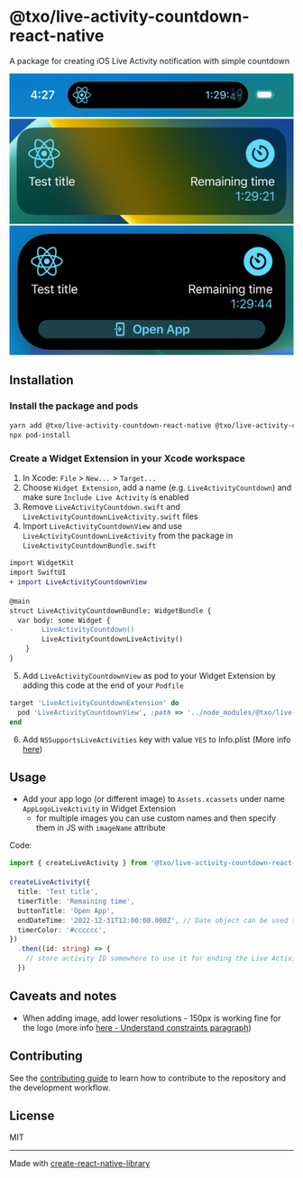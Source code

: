# @txo/live-activity-countdown-react-native

A package for creating iOS Live Activity notification with simple countdown

![Image 1](images/1.png)
![Image 2](images/2.png)
![Image 3](images/3.png)

## Installation

### Install the package and pods
```sh
yarn add @txo/live-activity-countdown-react-native @txo/live-activity-countdown-view-react-native
npx pod-install
```

### Create a Widget Extension in your Xcode workspace
1. In Xcode: `File` > `New...` > `Target...`
2. Choose `Widget Extension`, add a name (e.g. `LiveActivityCountdown`) and make sure `Include Live Activity` is enabled
3. Remove `LiveActivityCountdown.swift` and `LiveActivityCountdownLiveActivity.swift` files
4. Import `LiveActivityCountdownView` and use `LiveActivityCountdownLiveActivity` from the package in `LiveActivityCountdownBundle.swift`
```diff
import WidgetKit
import SwiftUI
+ import LiveActivityCountdownView

@main
struct LiveActivityCountdownBundle: WidgetBundle {
  var body: some Widget {
-       LiveActivityCountdown()
        LiveActivityCountdownLiveActivity()
    }
}
```
5. Add `LiveActivityCountdownView` as pod to your Widget Extension by adding this code at the end of your `Podfile`
```ruby
target 'LiveActivityCountdownExtension' do
  pod 'LiveActivityCountdownView', :path => '../node_modules/@txo/live-activity-countdown-view-react-native'
end
```
6. Add `NSSupportsLiveActivities` key with value `YES` to Info.plist (More info [here](https://developer.apple.com/documentation/activitykit/displaying-live-data-with-live-activities))

## Usage

- Add your app logo (or different image) to `Assets.xcassets` under name `AppLogoLiveActivity` in Widget Extension
  - for multiple images you can use custom names and then specify them in JS with `imageName` attribute

Code: 
```typescript
import { createLiveActivity } from '@txo/live-activity-countdown-react-native';

createLiveActivity({
  title: 'Test title',
  timerTitle: 'Remaining time',
  buttonTitle: 'Open App',
  endDateTime: '2022-12-31T12:00:00.000Z', // Date object can be used too
  timerColor: '#cccccc',
})
  .then((id: string) => {
    // store activity ID somewhere to use it for ending the Live Activity later
  })
```

## Caveats and notes
- When adding image, add lower resolutions - 150px is working fine for the logo (more info [here - Understand constraints paragraph](https://developer.apple.com/documentation/activitykit/displaying-live-data-with-live-activities))

## Contributing

See the [contributing guide](CONTRIBUTING.md) to learn how to contribute to the repository and the development workflow.

## License

MIT

---

Made with [create-react-native-library](https://github.com/callstack/react-native-builder-bob)
